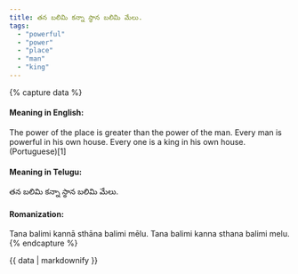 ```yaml
---
title: తన బలిమి కన్నా స్థాన బలిమి మేలు.
tags:
  - "powerful"
  - "power"
  - "place"
  - "man"
  - "king"
---
```


{% capture data %}
#### Meaning in English:
The power of the place is greater than the power of the man.
Every man is powerful in his own house.
Every one is a king in his own house. (Portuguese)[1]

#### Meaning in Telugu:
తన బలిమి కన్నా స్థాన బలిమి మేలు.

#### Romanization:
Tana balimi kannā sthāna balimi mēlu.
Tana balimi kanna sthana balimi melu.
{% endcapture %}

{{ data | markdownify }}

